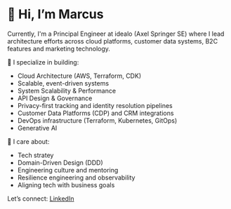 # 👋 Hi, I’m Marcus

Currently, I'm a Principal Engineer at idealo (Axel Springer SE) where I lead architecture efforts across cloud platforms, customer data systems, B2C features and marketing technology.

🔧 I specialize in building:
- Cloud Architecture (AWS, Terraform, CDK)
- Scalable, event-driven systems
- System Scalability & Performance
- API Design & Governance
- Privacy-first tracking and identity resolution pipelines
- Customer Data Platforms (CDP) and CRM integrations
- DevOps infrastructure (Terraform, Kubernetes, GitOps)
- Generative AI

💬 I care about:
- Tech stratey
- Domain-Driven Design (DDD)
- Engineering culture and mentoring
- Resilience engineering and observability
- Aligning tech with business goals

Let’s connect: [LinkedIn](https://www.linkedin.com/in/marcus-janke-63a4ba13/)

